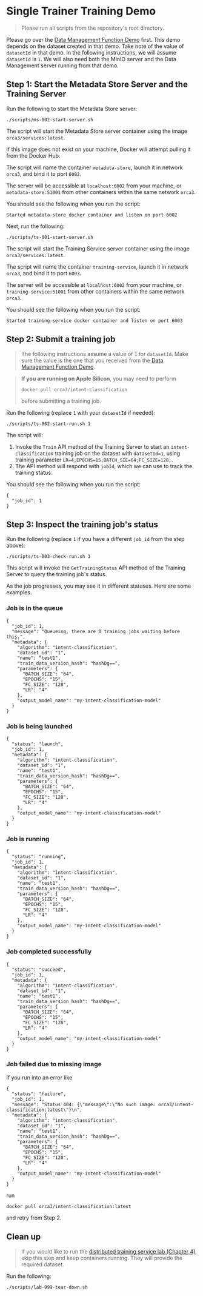 # Single Trainer Training Demo

> Please run all scripts from the repository's root directory.

Please go over the [Data Management Function Demo](../data-management/demo.md) first.
This demo depends on the dataset created in that demo.
Take note of the value of `datasetId` in that demo.
In the following instructions, we will assume `datasetId` is `1`.
We will also need both the MinIO server and the Data Management server running from that demo.

## Step 1: Start the Metadata Store Server and the Training Server

Run the following to start the Metadata Store server:
```shell
./scripts/ms-002-start-server.sh
```

The script will start the Metadata Store server container using the image `orca3/services:latest`.

If this image does not exist on your machine, Docker will attempt pulling it from the Docker Hub.

The script will name the container `metadata-store`, launch it in network `orca3`, and bind it to port `6002`.

The server will be accessible at `localhost:6002` from your machine, or `metadata-store:51001` from other containers within the same network `orca3`.


You should see the following when you run the script:
```shell
Started metadata-store docker container and listen on port 6002
```

Next, run the following:
```shell
./scripts/ts-001-start-server.sh
```

The script will start the Training Service server container using the image `orca3/services:latest`.

The script will name the container `training-service`, launch it in network `orca3`, and bind it to port `6003`.

The server will be accessible at `localhost:6002` from your machine, or `training-service:51001` from other containers within the same network `orca3`.

You should see the following when you run the script:
```shell
Started training-service docker container and listen on port 6003
```

## Step 2: Submit a training job

> The following instructions assume a value of `1` for `datasetId`. 
> Make sure the value is the one that you received from the [Data Management Function Demo](../data-management/demo.md).

> **If you are running on Apple Silicon**, you may need to perform
> ```shell
> docker pull orca3/intent-classification
> ```
> before submitting a training job.

Run the following (replace `1` with your `datasetId` if needed):
```shell
./scripts/ts-002-start-run.sh 1
```

The script will:
1. Invoke the `Train` API method of the Training Server to start an `intent-classification` training job on the dataset with `datasetId=1`,
   using training parameter `LR=4;EPOCHS=15;BATCH_SIE=64;FC_SIZE=128;`.
2. The API method will respond with `jobId`, which we can use to track the training status.

You should see the following when you run the script:
```shell
{
  "job_id": 1
}
```

## Step 3: Inspect the training job's status

Run the following (replace `1` if you have a different `job_id` from the step above):
```shell
./scripts/ts-003-check-run.sh 1
```

This script will invoke the `GetTrainingStatus` API method of the Training Server to query the training job's status.

As the job progresses, you may see it in different statuses. Here are some examples.

### Job is in the queue
```shell
{
  "job_id": 1,
  "message": "Queueing, there are 0 training jobs waiting before this.",
  "metadata": {
    "algorithm": "intent-classification",
    "dataset_id": "1",
    "name": "test1",
    "train_data_version_hash": "hashDg==",
    "parameters": {
      "BATCH_SIZE": "64",
      "EPOCHS": "15",
      "FC_SIZE": "128",
      "LR": "4"
    },
    "output_model_name": "my-intent-classification-model"
  }
}
```

### Job is being launched
```shell
{
  "status": "launch",
  "job_id": 1,
  "metadata": {
    "algorithm": "intent-classification",
    "dataset_id": "1",
    "name": "test1",
    "train_data_version_hash": "hashDg==",
    "parameters": {
      "BATCH_SIZE": "64",
      "EPOCHS": "15",
      "FC_SIZE": "128",
      "LR": "4"
    },
    "output_model_name": "my-intent-classification-model"
  }
}
```

### Job is running
```shell
{
  "status": "running",
  "job_id": 1,
  "metadata": {
    "algorithm": "intent-classification",
    "dataset_id": "1",
    "name": "test1",
    "train_data_version_hash": "hashDg==",
    "parameters": {
      "BATCH_SIZE": "64",
      "EPOCHS": "15",
      "FC_SIZE": "128",
      "LR": "4"
    },
    "output_model_name": "my-intent-classification-model"
  }
}
```

### Job completed successfully
```shell
{
  "status": "succeed",
  "job_id": 1,
  "metadata": {
    "algorithm": "intent-classification",
    "dataset_id": "1",
    "name": "test1",
    "train_data_version_hash": "hashDg==",
    "parameters": {
      "BATCH_SIZE": "64",
      "EPOCHS": "15",
      "FC_SIZE": "128",
      "LR": "4"
    },
    "output_model_name": "my-intent-classification-model"
  }
}
```

### Job failed due to missing image
If you run into an error like
```shell
{
  "status": "failure",
  "job_id": 1,
  "message": "Status 404: {\"message\":\"No such image: orca3/intent-classification:latest\"}\n",
  "metadata": {
    "algorithm": "intent-classification",
    "dataset_id": "1",
    "name": "test1",
    "train_data_version_hash": "hashDg==",
    "parameters": {
      "BATCH_SIZE": "64",
      "EPOCHS": "15",
      "FC_SIZE": "128",
      "LR": "4"
    },
    "output_model_name": "my-intent-classification-model"
  }
}
```
run
```shell
docker pull orca3/intent-classification:latest
```
and retry from Step 2.

## Clean up

> If you would like to run the [distributed training service lab (Chapter 4)](distributed_trainer_demo.md), skip this step and keep containers running.
> They will provide the required dataset.

Run the following:
```shell
./scripts/lab-999-tear-down.sh
```
